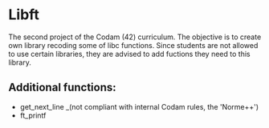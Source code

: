 # Libft
The second project of the Codam (42) curriculum.
The objective is to create own library recoding some of libc functions.
Since students are not allowed to use certain libraries, they are advised to add fuctions they need to this library.

## Additional functions:
 - get_next_line _(not compliant with internal Codam rules, the 'Norme++')
 - ft_printf
